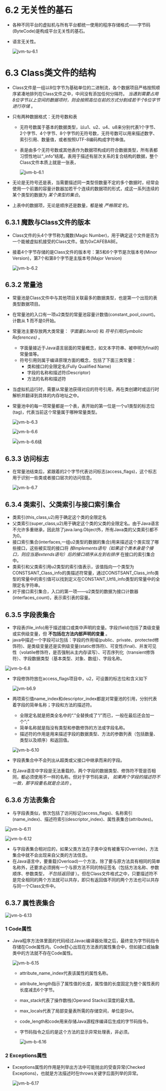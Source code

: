 # 6.2 无关性的基石

- 各种不同平台的虚拟机与所有平台都统一使用的程序存储格式——字节码(ByteCode)是构成平台无关性的基石。
- 语言无关性。

  ![jvm-tu-6.1](/assets/jvm-tu-6.1.png)

# 6.3 Class类文件的结构

- Class文件是一组以8位字节为基础单位的二进制流，各个数据项目严格按照顺序紧凑地排列在Class文件之中，中间没有添加任何分隔符。 *当遇到需要占用8位字节以上空间的数据项时，则会按照高位在前的方式分割成若干个8位字节进行存储* 。
- 只有两种数据格式：无符号数和表
  - 无符号数属于基本的数据类型，以u1、u2、u4、u8来分别代表1个字节、2个字节、4个字节、8个字节的无符号数，无符号数可以用来描述数字、索引引用、数量值，或者按照UTF-8编码构成字符串值。
  - 表是由多个无符号数或其他表作为数据项构成的符合数据类型，所有表都习惯性地以“_info”结尾。表用于描述有层次关系的复合结构的数据，整个Class文件本质上就是一张表，

    ![jvm-b-6.1](/assets/jvm-b-6.1.png)

- 无论是无符号还是表，当需要描述同一类型但数量不定的多个数据时，经常会使用一个前置的容量计数器加若干个连续的数据项的形式，成这一系列连续的某个类型的数据为 *某个类型的集合*。
- 上表中的数据项，无论是顺序还是数量，都是被 *严格限定* 的。

## 6.3.1 魔数与Class文件的版本

- Class文件的头4个字节称为魔数(Magic Number)，用于确定这个文件是否为一个能被虚拟机接受的Class文件。值为0xCAFEBABE。
- 接着4个字节存储的是Class文件的版本号：第5和6个字节是次版本号(Minor Version)，第7个和第8个字节是主版本号(Major Version)

  ![jvm-b-6.2](/assets/jvm-b-6.2.png)

## 6.3.2 常量池

- 常量池是Class文件中与其他项目关联最多的数据类型，也是第一个出现的表类型数据项目。
- 在常量池的入口有一项u2类型的常量池容量计数值(constant_pool_count)。计数从 **1** 而不是0开始。
- 常量池主要存放两大类常量： *字面量(Literal)* 和 *符号引用(Symbolic References)* 。
  - 字面量接近于Java语言层面的常量概念，如文本字符串、被申明为final的常量值等。
  - 符号引用则属于编译原理方面的概念，包括了下面三类常量：
    - 类和接口的全限定名(Fully Qualified Name)
    - 字段的名称和描述符(Descriptor)
    - 方法的名称和描述符
- 当虚拟机运行时，需要从常量池获得对应的符号引用，再在类创建时或运行时解析并翻译到具体的内存地址之中。
- 常量池中的每一项常量都是一个表，表开始的第一位是一个u1类型的标志位(tag)，代表当前这个常量属于哪种常量类型。

  ![jvm-b-6.3](/assets/jvm-b-6.3.png)

  ![jvm-b-6.6](/assets/jvm-b-6.6.png)

  ![jvm-b-6.6续](/assets/jvm-b-6.6续.png)

## 6.3.3 访问标志

- 在常量池结束后，紧跟着的2个字节代表访问标志(access_flags)，这个标志用于识别一些类或者接口层次的访问信息。

  ![jvm-b-6.7](/assets/jvm-b-6.7.png)

## 6.3.4  类索引、父类索引与接口索引集合

- 类索引(this_class,u2)用于确定这个类的全限定名
- 父类索引(super_class,u2)用于确定这个类的父类的全限定名。由于Java语言不允许多重继承，因此除了java.lang.Object外，所有Java类的父类索引都不为0。
- 接口索引集合(interfaces,一组u2类型的数据的集合)用来描述这个类实现了哪些接口，这些被实现的接口将 *按implements语句（如果这个类本身是个接口，则应当是extends语句）后的接口顺序从左到右排序* 在接口的索引集合中。
- 类索引和父类索引用u2类型的索引值表示，该值指向一个类型为CONSTSANT_Class_info的类描述符常量，通过CONSTSANT_Class_info类型的常量中的索引值可以找到定义在CONSTANT_Utf8_info类型的常量中的全限定名字符串。
- 对于接口索引集合，入口的第一项——u2类型的数据为接口计数器(interfaces_count)，表示索引表的容量。

## 6.3.5 字段表集合

- 字段表(file_info)用于描述接口或类中声明的变量。字段(field)包括了类级变量或实例级变量，但 **不包括在方法内部声明的变量** 。
- java中描述一个字段可以包括：字段的作用域(public、private、protected修饰符)、是类级变量还是实例级变量(static修饰符)、可变性(final)、并发可见性（volatile修饰符，是否强制从主内存读写）、可否序列化（transient修饰符）、字段数据类型（基本类型、对象、数组）、字段名称。

![jvm-b-6.8](/assets/jvm-b-6.8.png)

- 字段修饰符放在access_flags项目中，u2，可设置的标志位和含义如下

  ![jvm-b6.9](/assets/jvm-b6.9.png)

- 两项索引值name_index和descriptor_index都是对常量池的引用，分别代表着字段的简单名称；字段和方法的描述符。
  - 全限定名就是把类全名中的“.”全替换成了“/”而已，一般在最后还会加一个“;”
  - 简单名称就是指没有类型和参数修饰的方法或字段名称。
  - 描述符的作用是用来描述字段的数据类型、方法的参数列表（包括数量、类型以及顺序）和返回值。

  ![jvm-b-6.10](/assets/jvm-b-6.10.png)

- 字段表集合中不会列出从超类或父接口中继承而来的字段。
- 在Java语言中字段是无法重载的，两个字段的数据类型、修饰符不管是否相同，都必须使用不一样的名称。但对于字节码来讲， *如果两个字段的描述符不一致，那字段重名就是合法的* 。

## 6.3.6 方法表集合

- 与字段表类似，依次包括了访问标记(access_flags)、名称索引(name_index)、描述符索引(descriptor_index)、属性表集合(attributes)。

![jvm-b-6.11](/assets/jvm-b-6.11.png)

![jvm-b-6.12](/assets/jvm-b-6.12.png)

- 与字段表集合相对应的，如果父类方法在子类中没有被重写(Override)，方法集合中就不会出现来自父类的方法信息。
- 在Java语言中，要重载(Overload)一个方法，除了要与原方法具有相同的简单名称外，还要求必须拥有一个与原方法不同的特征签名（包括方法名称、参数顺序、参数类型， *不包括返回值* ）。但在Class文件格式之中，只要描述符不是完全相同的两个方法就可以共存，即只有返回值不同的两个方法也可以共存与同一个Class文件中。

## 6.3.7 属性表集合

![jvm-b-6.13](/assets/jvm-b-6.13.png)

### 1 Code属性

- Java程序方法体里面的代码经过Javac编译器处理之后，最终变为字节码指令存储在Code属性内。Code舒心出现在方法表的属性集合中，但如接口或抽象类中的方法就不存在Code属性。

  ![jvm-b-6.15](/assets/jvm-b-6.15.png)

  - attribute_name_index代表该属性的属性名称。
  - attribute_length指示了属性值的长度，属性值的长度固定为整个属性表的长度减去6个字节。
  - max_stack代表了操作数栈(Operand Stacks)深度的最大值。
  - max_locals代表了局部变量表所需的存储空间，单位是Slot。
  - code_length和code用来存储Java源程序编译后生成的字节码指令。

  - 字节码指令之后的是这个方法的显示异常处理表，非必须。

    ![jvm-b-6.16](/assets/jvm-b-6.16.png)

### 2 Exceptions属性

- Exceptions属性的作用是列举出方法中可能抛出的受查异常(Checked Exceptions)，也就是方法描述时在throws关键字后面列举的异常。

  ![jvm-b-6.17](/assets/jvm-b-6.17.png)
